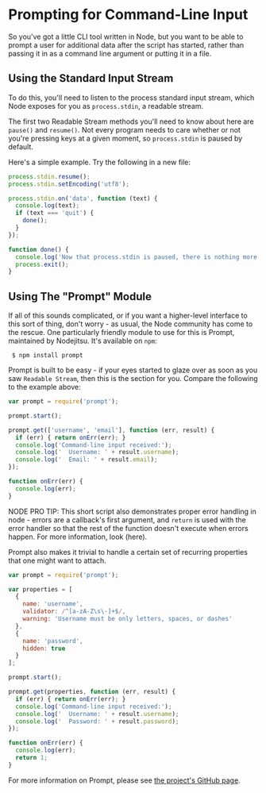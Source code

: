 # Prompting for Command-Line Input

So you've got a little CLI tool written in Node, but you want to be able to prompt a user for additional data after the script has started, rather than passing it in as a command line argument or putting it in a file.

## Using the Standard Input Stream

 To do this, you'll need to listen to the process standard input stream, which Node exposes for you as `process.stdin`, a readable stream.

The first two Readable Stream methods you'll need to know about here are `pause()` and `resume()`.  Not every program needs to care whether or not you're pressing keys at a given moment, so `process.stdin` is paused by default. 

Here's a simple example.  Try the following in a new file:

```javascript
process.stdin.resume();
process.stdin.setEncoding('utf8');

process.stdin.on('data', function (text) {
  console.log(text);
  if (text === 'quit') {
    done();
  }
});

function done() {
  console.log('Now that process.stdin is paused, there is nothing more to do.');
  process.exit();
}
```

## Using The "Prompt" Module

If all of this sounds complicated, or if you want a higher-level interface to this sort of thing, don't worry - as usual, the Node community has come to the rescue.  One particularly friendly module to use for this is Prompt, maintained by Nodejitsu.  It's available on `npm`:

     $ npm install prompt

Prompt is built to be easy - if your eyes started to glaze over as soon as you saw `Readable Stream`, then this is the section for you.  Compare the following to the example above:

```javascript
var prompt = require('prompt');

prompt.start();

prompt.get(['username', 'email'], function (err, result) {
  if (err) { return onErr(err); }
  console.log('Command-line input received:');
  console.log('  Username: ' + result.username);
  console.log('  Email: ' + result.email);
});

function onErr(err) {
  console.log(err);
}
```

NODE PRO TIP: This short script also demonstrates proper error handling in node - errors are a callback's first argument, and `return` is used with the error handler so that the rest of the function doesn't execute when errors happen.  For more information, look (here).

Prompt also makes it trivial to handle a certain set of recurring properties that one might want to attach. 

```javascript
var prompt = require('prompt');

var properties = [
  {
    name: 'username', 
    validator: /^[a-zA-Z\s\-]+$/,
    warning: 'Username must be only letters, spaces, or dashes'
  },
  {
    name: 'password',
    hidden: true
  }
];

prompt.start();

prompt.get(properties, function (err, result) {
  if (err) { return onErr(err); }
  console.log('Command-line input received:');
  console.log('  Username: ' + result.username);
  console.log('  Password: ' + result.password);
});

function onErr(err) {
  console.log(err);
  return 1;
}
```

For more information on Prompt, please see [the project's GitHub page](http://github.com/nodejitsu/node-prompt).